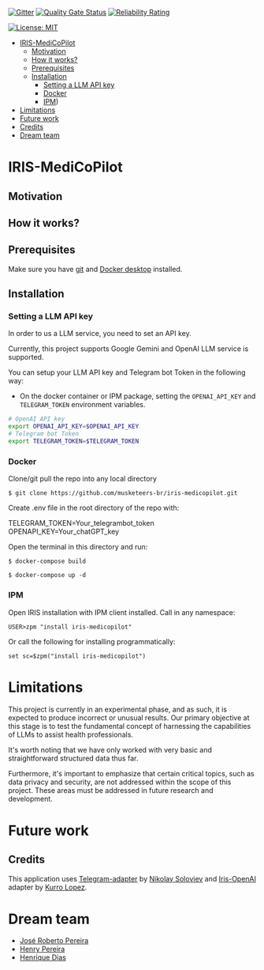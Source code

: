  [![Gitter](https://img.shields.io/badge/Available%20on-Intersystems%20Open%20Exchange-00b2a9.svg)](https://openexchange.intersystems.com/package/intersystems-iris-dev-template)
 [![Quality Gate Status](https://community.objectscriptquality.com/api/project_badges/measure?project=intersystems_iris_community%2Fintersystems-iris-dev-template&metric=alert_status)](https://community.objectscriptquality.com/dashboard?id=intersystems_iris_community%2Fintersystems-iris-dev-template)
 [![Reliability Rating](https://community.objectscriptquality.com/api/project_badges/measure?project=intersystems_iris_community%2Fintersystems-iris-dev-template&metric=reliability_rating)](https://community.objectscriptquality.com/dashboard?id=intersystems_iris_community%2Fintersystems-iris-dev-template)

[![License: MIT](https://img.shields.io/badge/License-MIT-blue.svg?style=flat&logo=AdGuard)](LICENSE)

- [IRIS-MediCoPilot](#iris-medicopilot)
  - [Motivation](#motivation)
  - [How it works?](#how-it-works)
  - [Prerequisites](#prerequisites)
  - [Installation](#installation)
    - [Setting a LLM API key](#setting-a-llm-api-key)
    - [Docker](#docker)
    - [IPM](#ipm))
- [Limitations](#limitations)
- [Future work](#future-work)
- [Credits](#credits)
- [Dream team](#dream-team)

# IRIS-MediCoPilot


## Motivation


## How it works?

## Prerequisites

Make sure you have [git](https://git-scm.com/book/en/v2/Getting-Started-Installing-Git) and [Docker desktop](https://www.docker.com/products/docker-desktop) installed.

## Installation 

### Setting a LLM API key

In order to us a LLM service, you need to set an API key.

Currently, this project supports Google Gemini and OpenAI LLM service is supported.

You can setup your LLM API key and Telegram bot Token in the following way:

- On the docker container or IPM package, setting the `OPENAI_API_KEY` and `TELEGRAM_TOKEN` environment variables.

```bash
# OpenAI API key
export OPENAI_API_KEY=$OPENAI_API_KEY
# Telegram bot Token
export TELEGRAM_TOKEN=$TELEGRAM_TOKEN
```

### Docker

Clone/git pull the repo into any local directory

```
$ git clone https://github.com/musketeers-br/iris-medicopilot.git 
```

Create .env file in the root directory of the repo with:

TELEGRAM_TOKEN=Your_telegrambot_token
OPENAPI_KEY=Your_chatGPT_key

Open the terminal in this directory and run:

```
$ docker-compose build

$ docker-compose up -d
```

### IPM

Open IRIS installation with IPM client installed. Call in any namespace:

```objectscript
USER>zpm "install iris-medicopilot"

```

Or call the following for installing programmatically:

```objectscript
set sc=$zpm("install iris-medicopilot")
```

# Limitations

This project is currently in an experimental phase, and as such, it is expected to produce incorrect or unusual results. Our primary objective at this stage is to test the fundamental concept of harnessing the capabilities of LLMs to assist health professionals.

It's worth noting that we have only worked with very basic and straightforward structured data thus far.

Furthermore, it's important to emphasize that certain critical topics, such as data privacy and security, are not addressed within the scope of this project. These areas must be addressed in future research and development.

# Future work


## Credits

This application uses [Telegram-adapter](https://openexchange.intersystems.com/package/Telegram-adapter) by [Nikolay Soloviev](https://openexchange.intersystems.com/user/Nikolay%20Solovyev/PdgTNFsHyQu1qL02CS4BfFYIs) and [Iris-OpenAI](https://openexchange.intersystems.com/package/iris-openai) adapter by [Kurro Lopez](https://openexchange.intersystems.com/user/Francisco%20L%C3%B3pez/n8nIarmmcBVMySIjS3ukc2Mp9w).

# Dream team

* [José Roberto Pereira](https://community.intersystems.com/user/jos%C3%A9-roberto-pereira-0)
* [Henry Pereira](https://community.intersystems.com/user/henry-pereira)
* [Henrique Dias](https://community.intersystems.com/user/henrique-dias-2)